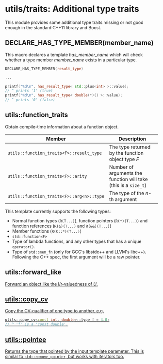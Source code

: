 utils/traits: Additional type traits
====================================
This module provides some additional type traits missing or not good enough in
the standard C++11 library and Boost.

DECLARE_HAS_TYPE_MEMBER(member_name)
------------------------------------

This macro declares a template *has_member_name* which will check whether a type
member *member_name* exists in a particular type.

```c++
DECLARE_HAS_TYPE_MEMBER(result_type)

...

printf("%d\n", has_result_type< std::plus<int> >::value);
// ^ prints '1' (true)
printf("%d\n", has_result_type< double(*)() >::value);
// ^ prints '0' (false)
```


utils::function_traits
----------------------
Obtain compile-time information about a function object.

| Member                                      | Description                                                       |
|---------------------------------------------|-------------------------------------------------------------------|
| ``utils::function_traits<F>::result_type``  | The type returned by the function object type *F*                 |
| ``utils::function_traits<F>::arity``        | Number of arguments the function will take (this is a ``size_t``) |
| ``utils::function_traits<F>::arg<n>::type`` | The type of the *n*-th argument                                   |

This template currently supports the following types:

* Normal function types (``R(T...)``), function pointers (``R(*)(T...)``) and
  function references (``R(&)(T...)`` and ``R(&&)(T...)``)
* Member functions (``R(C::*)(T...)``)
* ``std::function<F>``
* Type of lambda functions, and any other types that has a unique ``operator()``.
* Type of ``std::mem_fn`` (only for GCC's libstdc++ and LLVM's libc++).
  Following the C++ spec, the first argument will be a raw pointer.

utils::forward_like<U>
----------------------
Forward an object like the l/r-valuedness of *U*.

utils::copy_cv
--------------
Copy the CV-qualifier of one type to another, e.g.

```c++
utils::copy_cv<const int, double>::type f = 4.0;
// ^ 'f' is a 'const double'.
```

utils::pointee
--------------

Returns the type that pointed by the input template parameter. This is similar
to ``std::remove_pointer``, but works with iterators too.

